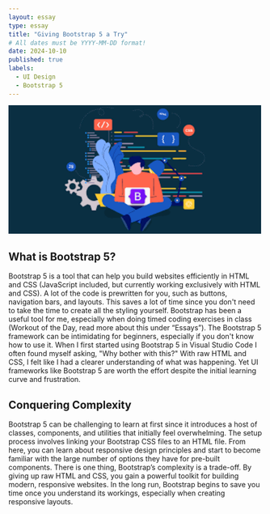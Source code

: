 ```yaml
---
layout: essay
type: essay
title: "Giving Bootstrap 5 a Try"
# All dates must be YYYY-MM-DD format!
date: 2024-10-10
published: true
labels:
  - UI Design
  - Bootstrap 5
---
```


<img width="500px" class="rounded float-start pe-4" src="../img/images.png">

## What is Bootstrap 5?

Bootstrap 5 is a tool that can help you build websites efficiently in HTML and CSS (JavaScript included,  but currently working exclusively with HTML and CSS). A lot of the code is prewritten for you, such as buttons, navigation bars, and layouts. This saves a lot of time since you don't need to take the time to create all the styling yourself. Bootstrap has been a useful tool for me, especially when doing timed coding exercises in class (Workout of the Day, read more about this under “Essays”).
The Bootstrap 5 framework can be intimidating for beginners, especially if you don't know how to use it. When I first started using Bootstrap 5 in Visual Studio Code I often found myself asking, "Why bother with this?" With raw HTML and CSS, I felt like I had a clearer understanding of what was happening. Yet UI frameworks like Bootstrap 5 are worth the effort despite the initial learning curve and frustration. 

## Conquering Complexity 

Bootstrap 5 can be challenging to learn at first since it introduces a host of classes, components, and utilities that initially feel overwhelming. The setup process involves linking your Bootstrap CSS files to an HTML file. From here, you can learn about responsive design principles and start to become familiar with the large number of options they have for pre-built components. 
There is one thing, Bootstrap’s complexity is a trade-off. By giving up raw HTML and CSS, you gain a powerful toolkit for building modern, responsive websites. In the long run, Bootstrap begins to save you time once you understand its workings, especially when creating responsive layouts.
